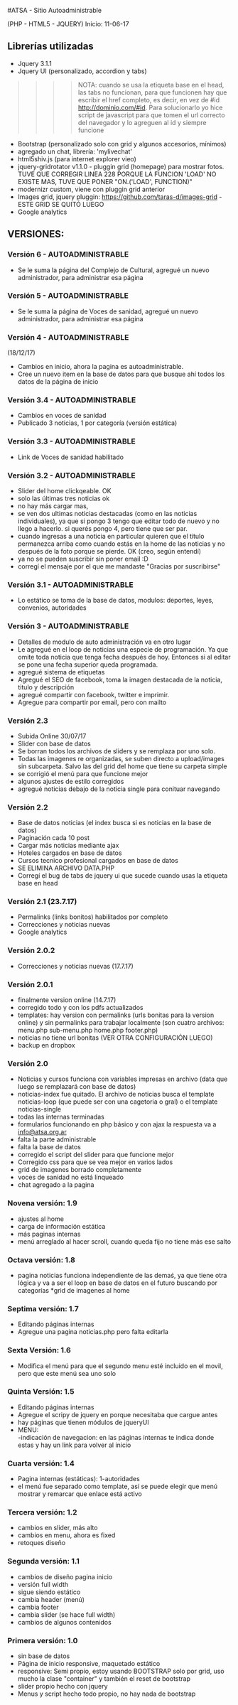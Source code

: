 #ATSA - Sitio Autoadministrable

(PHP - HTML5 - JQUERY)
Inicio: 11-06-17

## Librerías utilizadas
* Jquery 3.1.1
* Jquery UI (personalizado, accordion y tabs)
>>>> NOTA: cuando se usa la etiqueta base en el head, las tabs no funcionan, para que funcionen hay que escribir el href completo, es decir, en vez de #id http://dominio.com/#id. Para solucionarlo yo hice script de javascript para que tomen el url correcto del navegador y lo agreguen al id y siempre funcione
* Bootstrap (personalizado solo con grid y algunos accesorios, mínimos)
* agregado un chat, librería: 'mylivechat'
* html5shiv.js (para internet explorer vieo)
* jquery-gridrotator v1.1.0 - pluggin grid (homepage) para mostrar fotos. TUVE QUE CORREGIR LINEA 228 PORQUE LA FUNCION 'LOAD' NO EXISTE MAS, TUVE QUE PONER "ON.('LOAD', FUNCTION)"
* modernizr custom, viene con pluggin grid anterior
* Images grid, jquery pluggin: https://github.com/taras-d/images-grid - ESTE GRID SE QUITÓ LUEGO
* Google analytics  

## VERSIONES:

### Versión 6 - AUTOADMINISTRABLE  
* Se le suma la página del Complejo de Cultural, agregué un nuevo administrador, para administrar esa página  

### Versión 5 - AUTOADMINISTRABLE
* Se le suma la página de Voces de sanidad, agregué un nuevo administrador, para administrar esa página

### Versión 4 - AUTOADMINISTRABLE  
(18/12/17)  

* Cambios en inicio, ahora la pagina es autoadministrable.
* Cree un nuevo item en la base de datos para que busque ahí todos los datos de la página de inicio

### Versión 3.4 - AUTOADMINISTRABLE
* Cambios en voces de sanidad
* Publicado 3 noticias, 1 por categoría (versión estática)

### Versión 3.3 - AUTOADMINISTRABLE
* Link de Voces de sanidad habilitado

### Versión 3.2 - AUTOADMINISTRABLE
* Slider del home clickqeable. OK
* solo las últimas tres noticias ok
* no hay más cargar mas,
* se ven dos ultimas noticias destacadas (como en las noticias individuales), ya que si pongo 3 tengo que editar todo de nuevo y no llego a hacerlo. si querés pongo 4, pero tiene que ser par.
* cuando ingresas a una noticia en particular quieren que el título permanezca arriba como cuando estás en la home de las noticias y no después de la foto porque se pierde. OK (creo, según entendí)
* ya no se pueden suscribir sin poner email :D
* corregí el mensaje por el que me mandaste "Gracias por suscribirse"

### Versión 3.1 - AUTOADMINISTRABLE
* Lo estático se toma de la base de datos, modulos: deportes, leyes, convenios, autoridades


### Versión 3 - AUTOADMINISTRABLE
* Detalles de modulo de auto administración va en otro lugar
* Le agregué en el loop de noticias una especie de programación. Ya que omite toda noticia que tenga fecha después de hoy. Entonces si al editar se pone una fecha superior queda programada.
* agregué sistema de etiquetas
* Agregué el SEO de facebook, toma la imagen destacada de la noticia, titulo y descripción
* agregué compartir con facebook, twitter e imprimir.
* Agregue para compartir por email, pero con mailto

### Versión 2.3
* Subida Online 30/07/17
* Slider con base de datos
* Se borran todos los archivos de sliders y se remplaza por uno solo.
* Todas las imagenes re organizadas, se suben directo a upload/images sin subcarpeta. Salvo las del grid del home que tiene su carpeta simple
* se corrigió el menú para que funcione mejor
* algunos ajustes de estilo corregidos
* agregué noticias debajo de la noticia single para conituar navegando

### Versión 2.2
* Base de datos noticias (el index busca si es noticias en la base de datos)
* Paginación cada 10 post
* Cargar más noticias mediante ajax
* Hoteles cargados en base de datos
* Cursos tecnico profesional cargados en base de datos
* SE ELIMINA ARCHIVO DATA.PHP
* Corregí el bug de tabs de jquery ui que sucede cuando usas la etiqueta base en head

### Versión 2.1 (23.7.17)
* Permalinks (links bonitos) habilitados por completo
* Correcciones y noticias nuevas
* Google analytics

### Versión 2.0.2
* Correcciones y noticias nuevas (17.7.17)

### Versión 2.0.1
* finalmente version online (14.7.17)
* corregido todo y con los pdfs actualizados
* templates: hay version con permalinks (urls bonitas para la version online) y sin permalinks para trabajar localmente (son cuatro archivos: menu.php sub-menu.php home.php footer.php)
* noticias no tiene url bonitas (VER OTRA CONFIGURACIÓN LUEGO)
* backup en dropbox

### Versión 2.0
* Noticias y cursos funciona con variables impresas en archivo (data que luego se remplazará con base de datos)
* noticias-index fue quitado. El archivo de noticias busca el template noticias-loop (que puede ser con una cagetoria o gral) o el template noticias-single
* todas las internas terminadas
* formularios funcionando en php básico y con ajax la respuesta va a info@atsa.org.ar
* falta la parte administrable
* falta la base de datos
* corregido el script del slider para que funcione mejor
* Corregido css para que se vea mejor en varios lados
* grid de imagenes borrado completamente
* voces de sanidad no está linqueado
* chat agregado a la pagina

### Novena versión: 1.9
* ajustes al home
* carga de información estática
* más paginas internas
* menú arreglado al hacer scroll, cuando queda fijo no tiene más ese salto

### Octava versión: 1.8
* pagina noticias funciona independiente de las demaś, ya que tiene otra lógica y va a ser el loop en base de datos en el futuro buscando por categorías
*grid de imagenes al home

### Septima versión: 1.7
* Editando páginas internas
* Agregue una pagina noticias.php pero falta editarla

### Sexta Versión: 1.6
* Modifica el menú para que el segundo menu esté incluido en el movil, pero que este menú sea uno solo

### Quinta Versión: 1.5
* Editando páginas internas
* Agregue el scripy de jquery en <head> porque necesitaba que cargue antes
* hay páginas que tienen módulos de jqueryUI
* MENU:  
-indicación de navegacion: en las páginas internas te indica donde estas y hay un link para volver al inicio

### Cuarta versión: 1.4
* Pagina internas (estáticas): 1-autoridades
* el menú fue separado como template, así se puede elegir que menú mostrar y remarcar que enlace está activo


### Tercera versión: 1.2
* cambios en slider, más alto
* cambios en menu, ahora es fixed
* retoques diseño

### Segunda versión: 1.1
* cambios de diseño pagina inicio
* versión full width
* sigue siendo estático
* cambia header (menú)
* cambia footer
* cambia slider (se hace full width)
* cambios de algunos contenidos

### Primera versión: 1.0
* sin base de datos
* Página de inicio responsive, maquetado estático  
* responsive: Semi propio, estoy usando BOOTSTRAP solo por grid, uso mucho la clase "container" y también el reset de bootstrap
* slider propio hecho con jquery  
* Menus y script hecho todo propio, no hay nada de bootstrap
